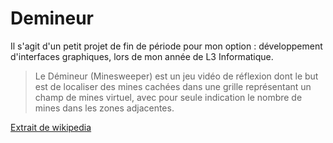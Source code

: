 # Demineur

Il s'agit d'un petit projet de fin de période pour mon option : développement d'interfaces graphiques, lors de mon année de L3 Informatique.

>Le Démineur (Minesweeper) est un jeu vidéo de réflexion dont le but est de localiser des mines cachées dans une grille représentant un champ de mines virtuel, avec pour seule indication le nombre de mines dans les zones adjacentes.

[Extrait de wikipedia](https://fr.wikipedia.org/wiki/D%C3%A9mineur_(genre_de_jeu_vid%C3%A9o))
